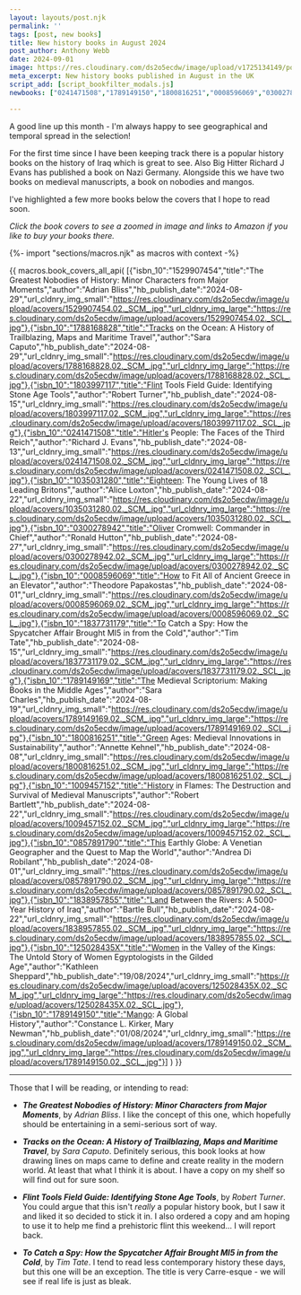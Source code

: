 ```yaml
---
layout: layouts/post.njk
permalink: ''
tags: [post, new books]
title: New history books in August 2024
post_author: Anthony Webb
date: 2024-09-01
image: https://res.cloudinary.com/ds2o5ecdw/image/upload/v1725134149/posts/August2024_newhistorybooks.jpg
meta_excerpt: New history books published in August in the UK
script_add: [script_bookfilter_modals.js]
newbooks: ["0241471508","1789149150","1800816251","0008596069","0300278942","1788168828"]

---
```

A good line up this month - I'm always happy to see geographical and temporal spread in the selection!

For the first time since I have been keeping track there is a popular history books on the history of Iraq which is great to see. Also Big Hitter Richard J Evans has published a book on Nazi Germany. Alongside this we have two books on medieval manuscripts, a book on nobodies and mangos.

I've highlighted a few more books below the covers that I hope to read soon.

_Click the book covers to see a zoomed in image and links to Amazon if you like to buy your books there._

{%- import "sections/macros.njk" as macros with context -%}

{{ macros.book_covers_all_api(
[{"isbn_10":"1529907454","title":"The Greatest Nobodies of History: Minor Characters from Major Moments","author":"Adrian Bliss","hb_publish_date":"2024-08-29","url_cldnry_img_small":"https://res.cloudinary.com/ds2o5ecdw/image/upload/acovers/1529907454.02._SCM_.jpg","url_cldnry_img_large":"https://res.cloudinary.com/ds2o5ecdw/image/upload/acovers/1529907454.02._SCL_.jpg"},{"isbn_10":"1788168828","title":"Tracks on the Ocean: A History of Trailblazing, Maps and Maritime Travel","author":"Sara Caputo","hb_publish_date":"2024-08-29","url_cldnry_img_small":"https://res.cloudinary.com/ds2o5ecdw/image/upload/acovers/1788168828.02._SCM_.jpg","url_cldnry_img_large":"https://res.cloudinary.com/ds2o5ecdw/image/upload/acovers/1788168828.02._SCL_.jpg"},{"isbn_10":"1803997117","title":"Flint Tools Field Guide: Identifying Stone Age Tools","author":"Robert Turner","hb_publish_date":"2024-08-15","url_cldnry_img_small":"https://res.cloudinary.com/ds2o5ecdw/image/upload/acovers/1803997117.02._SCM_.jpg","url_cldnry_img_large":"https://res.cloudinary.com/ds2o5ecdw/image/upload/acovers/1803997117.02._SCL_.jpg"},{"isbn_10":"0241471508","title":"Hitler's People: The Faces of the Third Reich","author":"Richard J. Evans","hb_publish_date":"2024-08-13","url_cldnry_img_small":"https://res.cloudinary.com/ds2o5ecdw/image/upload/acovers/0241471508.02._SCM_.jpg","url_cldnry_img_large":"https://res.cloudinary.com/ds2o5ecdw/image/upload/acovers/0241471508.02._SCL_.jpg"},{"isbn_10":"1035031280","title":"Eighteen: The Young Lives of 18 Leading Britons","author":"Alice Loxton","hb_publish_date":"2024-08-22","url_cldnry_img_small":"https://res.cloudinary.com/ds2o5ecdw/image/upload/acovers/1035031280.02._SCM_.jpg","url_cldnry_img_large":"https://res.cloudinary.com/ds2o5ecdw/image/upload/acovers/1035031280.02._SCL_.jpg"},{"isbn_10":"0300278942","title":"Oliver Cromwell: Commander in Chief","author":"Ronald Hutton","hb_publish_date":"2024-08-27","url_cldnry_img_small":"https://res.cloudinary.com/ds2o5ecdw/image/upload/acovers/0300278942.02._SCM_.jpg","url_cldnry_img_large":"https://res.cloudinary.com/ds2o5ecdw/image/upload/acovers/0300278942.02._SCL_.jpg"},{"isbn_10":"0008596069","title":"How to Fit All of Ancient Greece in an Elevator","author":"Theodore Papakostas","hb_publish_date":"2024-08-01","url_cldnry_img_small":"https://res.cloudinary.com/ds2o5ecdw/image/upload/acovers/0008596069.02._SCM_.jpg","url_cldnry_img_large":"https://res.cloudinary.com/ds2o5ecdw/image/upload/acovers/0008596069.02._SCL_.jpg"},{"isbn_10":"1837731179","title":"To Catch a Spy: How the Spycatcher Affair Brought MI5 in from the Cold","author":"Tim Tate","hb_publish_date":"2024-08-15","url_cldnry_img_small":"https://res.cloudinary.com/ds2o5ecdw/image/upload/acovers/1837731179.02._SCM_.jpg","url_cldnry_img_large":"https://res.cloudinary.com/ds2o5ecdw/image/upload/acovers/1837731179.02._SCL_.jpg"},{"isbn_10":"1789149169","title":"The Medieval Scriptorium: Making Books in the Middle Ages","author":"Sara Charles","hb_publish_date":"2024-08-19","url_cldnry_img_small":"https://res.cloudinary.com/ds2o5ecdw/image/upload/acovers/1789149169.02._SCM_.jpg","url_cldnry_img_large":"https://res.cloudinary.com/ds2o5ecdw/image/upload/acovers/1789149169.02._SCL_.jpg"},{"isbn_10":"1800816251","title":"Green Ages: Medieval Innovations in Sustainability","author":"Annette Kehnel","hb_publish_date":"2024-08-08","url_cldnry_img_small":"https://res.cloudinary.com/ds2o5ecdw/image/upload/acovers/1800816251.02._SCM_.jpg","url_cldnry_img_large":"https://res.cloudinary.com/ds2o5ecdw/image/upload/acovers/1800816251.02._SCL_.jpg"},{"isbn_10":"1009457152","title":"History in Flames: The Destruction and Survival of Medieval Manuscripts","author":"Robert Bartlett","hb_publish_date":"2024-08-22","url_cldnry_img_small":"https://res.cloudinary.com/ds2o5ecdw/image/upload/acovers/1009457152.02._SCM_.jpg","url_cldnry_img_large":"https://res.cloudinary.com/ds2o5ecdw/image/upload/acovers/1009457152.02._SCL_.jpg"},{"isbn_10":"0857891790","title":"This Earthly Globe: A Venetian Geographer and the Quest to Map the World","author":"Andrea Di Robilant","hb_publish_date":"2024-08-01","url_cldnry_img_small":"https://res.cloudinary.com/ds2o5ecdw/image/upload/acovers/0857891790.02._SCM_.jpg","url_cldnry_img_large":"https://res.cloudinary.com/ds2o5ecdw/image/upload/acovers/0857891790.02._SCL_.jpg"},{"isbn_10":"1838957855","title":"Land Between the Rivers: A 5000-Year History of Iraq","author":"Bartle Bull","hb_publish_date":"2024-08-22","url_cldnry_img_small":"https://res.cloudinary.com/ds2o5ecdw/image/upload/acovers/1838957855.02._SCM_.jpg","url_cldnry_img_large":"https://res.cloudinary.com/ds2o5ecdw/image/upload/acovers/1838957855.02._SCL_.jpg"},{"isbn_10":"125028435X","title":"Women in the Valley of the Kings: The Untold Story of Women Egyptologists in the Gilded Age","author":"Kathleen Sheppard","hb_publish_date":"19/08/2024","url_cldnry_img_small":"https://res.cloudinary.com/ds2o5ecdw/image/upload/acovers/125028435X.02._SCM_.jpg","url_cldnry_img_large":"https://res.cloudinary.com/ds2o5ecdw/image/upload/acovers/125028435X.02._SCL_.jpg"},{"isbn_10":"1789149150","title":"Mango: A Global History","author":"Constance L. Kirker, Mary Newman","hb_publish_date":"01/08/2024","url_cldnry_img_small":"https://res.cloudinary.com/ds2o5ecdw/image/upload/acovers/1789149150.02._SCM_.jpg","url_cldnry_img_large":"https://res.cloudinary.com/ds2o5ecdw/image/upload/acovers/1789149150.02._SCL_.jpg"}]
) }}

---

Those that I will be reading, or intending to read:

- ___The Greatest Nobodies of History: Minor Characters from Major Moments___, by _Adrian Bliss_. I like the concept of this one, which hopefully should be entertaining in a semi-serious sort of way.

- ___Tracks on the Ocean: A History of Trailblazing, Maps and Maritime Travel___, by _Sara Caputo_. Definitely serious, this book looks at how drawing lines on maps came to define and create reality in the modern world. At least that what I think it is about. I have a copy on my shelf so will find out for sure soon.

- ___Flint Tools Field Guide: Identifying Stone Age Tools___, by _Robert Turner_. You could argue that this isn't _really_ a popular history book, but I saw it and liked it so decided to stick it in. I also ordered a copy and am hoping to use it to help me find a prehistoric flint this weekend... I will report back.

- ___To Catch a Spy: How the Spycatcher Affair Brought MI5 in from the Cold___, by _Tim Tate_. I tend to read less contemporary history these days, but this one will be an exception. The title is very Carre-esque - we will see if real life is just as bleak.